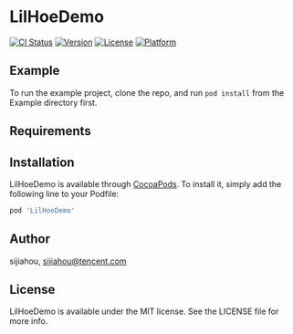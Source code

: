 # LilHoeDemo

[![CI Status](https://img.shields.io/travis/sijiahou/LilHoeDemo.svg?style=flat)](https://travis-ci.org/sijiahou/LilHoeDemo)
[![Version](https://img.shields.io/cocoapods/v/LilHoeDemo.svg?style=flat)](https://cocoapods.org/pods/LilHoeDemo)
[![License](https://img.shields.io/cocoapods/l/LilHoeDemo.svg?style=flat)](https://cocoapods.org/pods/LilHoeDemo)
[![Platform](https://img.shields.io/cocoapods/p/LilHoeDemo.svg?style=flat)](https://cocoapods.org/pods/LilHoeDemo)

## Example

To run the example project, clone the repo, and run `pod install` from the Example directory first.

## Requirements

## Installation

LilHoeDemo is available through [CocoaPods](https://cocoapods.org). To install
it, simply add the following line to your Podfile:

```ruby
pod 'LilHoeDemo'
```

## Author

sijiahou, sijiahou@tencent.com

## License

LilHoeDemo is available under the MIT license. See the LICENSE file for more info.

